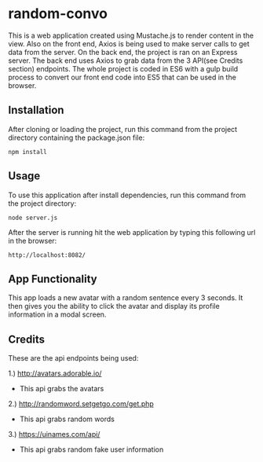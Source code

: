 # random-convo
This is a web application created using Mustache.js to render content in the view. Also on the front end, Axios is being used to make server calls to get data 
from the server. On the back end, the project is ran on an Express server. The back end uses Axios to grab data from the 3 
API(see Credits section) endpoints. The whole project is coded in ES6 with a gulp build process to convert our front end code into ES5 
that can be used in the browser.

## Installation
After cloning or loading the project, run this command from the project directory containing the package.json file:
```
npm install
```

## Usage
To use this application after install dependencies, run this command from the project directory: 
```
node server.js
```
After the server is running hit the web application by typing this following url in the browser:
```
http://localhost:8082/
```

## App Functionality
This app loads a new avatar with a random sentence every 3 seconds. It then gives you the ability to click the avatar and display 
its profile information in a modal screen.

## Credits
These are the api endpoints being used:

1.) http://avatars.adorable.io/
  - This api grabs the avatars

2.) http://randomword.setgetgo.com/get.php
  - This api grabs random words

3.) https://uinames.com/api/
  - This api grabs random fake user information
 
